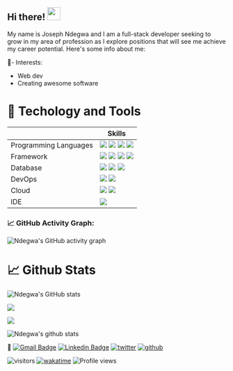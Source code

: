 ## Hi there! <img src="https://raw.githubusercontent.com/MartinHeinz/MartinHeinz/master/wave.gif" width="30px">
My name is Joseph Ndegwa and I am a full-stack developer seeking to grow in my area of profession as I explore positions that will see me achieve my career potential. Here's some info about me:

<!-- Info about me -->


🔭- Interests:
<ul>
  <li>Web dev</li>
  <li>Creating awesome software</li>
 </ul>
 
 # 🔧 Techology and Tools
||Skills|
|-|-|
| Programming Languages|<img src="https://img.shields.io/badge/python%20-%2314354C.svg?&style=for-the-badge&logo=python&logoColor=white"/> <img src="https://img.shields.io/badge/javascript%20-%23323330.svg?&style=for-the-badge&logo=javascript&logoColor=%23F7DF1E"/> <img src="https://img.shields.io/badge/HTML-239120?style=for-the-badge&logo=html5&logoColor=white"/> <img src="https://img.shields.io/badge/CSS-239120?&style=for-the-badge&logo=css3&logoColor=white"/>
| Framework|<img src="https://img.shields.io/badge/Node.js%20-%339933.svg?&style=for-the-badge&logo=gnu-bash&logoColor=white"/> <img src="https://img.shields.io/badge/Angular-DD0031?style=for-the-badge&logo=angular&logoColor=white"/> <img src="https://img.shields.io/badge/Bootstrap-563D7C?style=for-the-badge&logo=bootstrap&logoColor=white"/> <img src="https://img.shields.io/badge/Flask-000000?style=for-the-badge&logo=flask&logoColor=white"/> |
| Database|<img src ="https://img.shields.io/badge/django-%2307405e.svg?&style=for-the-badge&logo=django&logoColor=white"/> <img src="https://img.shields.io/badge/SQLite-07405E?style=for-the-badge&logo=sqlite&logoColor=white"/> <img src="https://img.shields.io/badge/PostgreSQL-316192?style=for-the-badge&logo=postgresql&logoColor=white"/>
| DevOps|<img src="https://img.shields.io/badge/Git-F05032?style=for-the-badge&logo=git&logoColor=white"/> <img src="https://img.shields.io/badge/GitHub-100000?style=for-the-badge&logo=github&logoColor=white"/>|
| Cloud|<img src="https://img.shields.io/badge/Heroku-430098?style=for-the-badge&logo=heroku&logoColor=white"/> <img src="https://img.shields.io/badge/Netlify-00C7B7?style=for-the-badge&logo=netlify&logoColor=white"/>|
| IDE|<img src="https://img.shields.io/badge/Visual_Studio_Code-0078D4?style=for-the-badge&logo=visual%20studio%20code&logoColor=white"/>|


<!-- | Design|<img src="https://img.shields.io/badge/figma%20-%23F24E1E.svg?&style=for-the-badge&logo=figma&logoColor=white"/> <img src="https://img.shields.io/badge/adobe%20illustrator%20-%23FF9A00.svg?&style=for-the-badge&logo=adobe%20illustrator&logoColor=white"/> <img src="https://img.shields.io/badge/adobe%20photoshop%20-%2331A8FF.svg?&style=for-the-badge&logo=adobe%20photoshop&logoColor=white"/>| -->

 
 <!--   GitHub stats graph -->
### 📈 GitHub Activity Graph:
![Ndegwa's GitHub activity graph](https://activity-graph.herokuapp.com/graph?username=josephndegwa&hide_border=true&theme=redical)

 # 📈 Github Stats
![Ndegwa's GitHub stats](https://github-readme-stats.vercel.app/api?username=josephndegwa&theme=radical&show_icons=true)

<img src="https://github-readme-streak-stats.herokuapp.com/?user=josephndegwa"></img>

<!-- Wakatime Stats -->
<!-- <a href="https://github.com/josephndegwa"> -->
  <img align="center" src="https://github-readme-stats.vercel.app/api/wakatime?username=josephndegwa&theme=radical&v=2" />
<!-- </a><br/><br/> -->

![Ndegwa's github stats](https://github-readme-stats.vercel.app/api/top-langs/?username=josephndegwa&theme=radical&layout=compact)

💬 [![Gmail Badge](https://img.shields.io/badge/-kariukindegwa98@gmail.com-d14836?style=flat-square&logo=Gmail&logoColor=white&link=mailto:kariukindegwa98@gmail.com)](mailto:kariukindegwa98@gmail.com)
   [![Linkedin Badge](https://img.shields.io/badge/-josephndegwa-blue?style=flat-square&logo=Linkedin&logoColor=white&link=https://www.linkedin.com/in/josephndegwa/)](https://www.linkedin.com/in/josephndegwa/)
   [![twitter](https://img.shields.io/twitter/follow/bull_ndegwa?label=followers&logo=twitter&color=%23007ec6&style=plastic)](https://twitter.com/bull_ndegwa)   [![github](https://img.shields.io/github/followers/josephndegwa?logo=github&style=plastic)](https://github.com/josephndegwa?tab=followers)

![visitors](https://visitor-badge.glitch.me/badge?page_id=josephndegwa)  [![wakatime](https://wakatime.com/badge/user/81a46e0d-663a-4c9d-863c-19161ab3d907.svg)](https://wakatime.com/@81a46e0d-663a-4c9d-863c-19161ab3d907)    ![Profile views](https://gpvc.arturio.dev/josephndegwa)  

